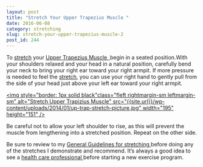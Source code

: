 ```yaml
---
layout: post
title: "Stretch Your Upper Trapezius Muscle "
date: 2016-06-08
category: stretching
slug: stretch-your-upper-trapezius-muscle-2
post_id: 244
---
```

<p>To <a href="{{site.url}}/stretching/general-guidelines-for-stretching/index.html">stretch</a> your <a href="{{site.url}}/generalmassagetherapy/tension-headaches-3/index.html">Upper Trapezius Muscle, </a>begin in a seated position.With your shoulders relaxed and your head in a natural position, carefully bend your neck to bring your right ear toward your right armpit. If more pressure is needed to feel the <a href="{{site.url}}/stretching/general-guidelines-for-stretching/index.html">stretch</a>, you can use your right hand to gently pull from the side of your head just above your left ear toward your right armpit.

</p>

<a href="{{site.url}}/wp-content/uploads/2014/01/up-trap-stretch-picture.jpg"><img style="border: 1px solid black"class="fleft rightmargin-sm leftmargin-sm" alt="Stretch Upper Trapizius Muscle" src="{{site.url}}/wp-content/uploads/2014/01/up-trap-stretch-picture.jpg" width="195" height="151" /></a>

<p>Be careful not to allow your left shoulder to rise, as this will prevent the muscle from lengthening into a stretched position. Repeat on the other side.</p>

<p>Be sure to review to my <a href="{{site.url}}/stretching/general-guidelines-for-stretching/index.html">General Guidelines for stretching </a>before doing any of the stretches I demonstrate and recommend. It’s always a good idea to see a <a href="{{site.url}}/generalmassagetherapy/governance-of-massage-therapy/index.html">health care professional </a>before starting a new exercise program.</p>
